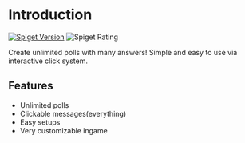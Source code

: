 # Introduction

[![Spiget Version](https://img.shields.io/spiget/version/72690?label=spigot)](https://www.spigotmc.org/resources/poll-thingy.72690/)
![Spiget Rating](https://img.shields.io/spiget/rating/72690)

Create unlimited polls with many answers!
Simple and easy to use via interactive click system.

## Features
- Unlimited polls
- Clickable messages(everything)
- Easy setups
- Very customizable ingame